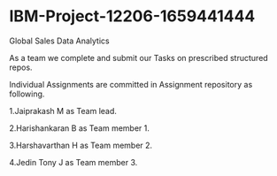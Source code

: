 # IBM-Project-12206-1659441444

Global Sales Data Analytics

As a team we complete and submit our Tasks on prescribed structured repos.

Individual Assignments are committed in Assignment repository as following.

1.Jaiprakash M as Team lead.

2.Harishankaran B as Team member 1.

3.Harshavarthan H as Team member 2.

4.Jedin Tony J as Team member 3.
